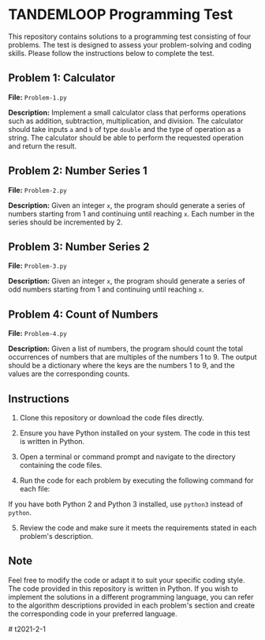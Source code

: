 # TANDEMLOOP Programming Test

This repository contains solutions to a programming test consisting of four problems. The test is designed to assess your problem-solving and coding skills. Please follow the instructions below to complete the test.

## Problem 1: Calculator

**File:** `Problem-1.py`

**Description:** Implement a small calculator class that performs operations such as addition, subtraction, multiplication, and division. The calculator should take inputs `a` and `b` of type `double` and the type of operation as a string. The calculator should be able to perform the requested operation and return the result.

## Problem 2: Number Series 1

**File:** `Problem-2.py`

**Description:** Given an integer `x`, the program should generate a series of numbers starting from 1 and continuing until reaching `x`. Each number in the series should be incremented by 2.

## Problem 3: Number Series 2

**File:** `Problem-3.py`

**Description:** Given an integer `x`, the program should generate a series of odd numbers starting from 1 and continuing until reaching `x`.

## Problem 4: Count of Numbers

**File:** `Problem-4.py`

**Description:** Given a list of numbers, the program should count the total occurrences of numbers that are multiples of the numbers 1 to 9. The output should be a dictionary where the keys are the numbers 1 to 9, and the values are the corresponding counts.

## Instructions

1. Clone this repository or download the code files directly.

2. Ensure you have Python installed on your system. The code in this test is written in Python.

3. Open a terminal or command prompt and navigate to the directory containing the code files.

4. Run the code for each problem by executing the following command for each file:


If you have both Python 2 and Python 3 installed, use `python3` instead of `python`.

5. Review the code and make sure it meets the requirements stated in each problem's description.


## Note

Feel free to modify the code or adapt it to suit your specific coding style. The code provided in this repository is written in Python. If you wish to implement the solutions in a different programming language, you can refer to the algorithm descriptions provided in each problem's section and create the corresponding code in your preferred language.


#   t 2 0 2 1 - 2 - 1  
 